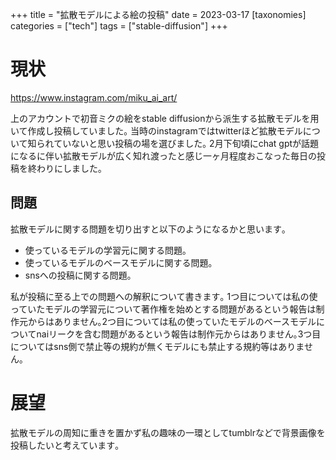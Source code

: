 +++
title = "拡散モデルによる絵の投稿"
date = 2023-03-17
[taxonomies]
categories = ["tech"]
tags = ["stable-diffusion"]
+++

# 現状

<https://www.instagram.com/miku_ai_art/>

上のアカウントで初音ミクの絵をstable diffusionから派生する拡散モデルを用いて作成し投稿していました｡
当時のinstagramではtwitterほど拡散モデルについて知られていないと思い投稿の場を選びました｡
2月下旬頃にchat gptが話題になるに伴い拡散モデルが広く知れ渡ったと感じ一ヶ月程度おこなった毎日の投稿を終わりにしました｡

## 問題
拡散モデルに関する問題を切り出すと以下のようになるかと思います｡
- 使っているモデルの学習元に関する問題｡
- 使っているモデルのベースモデルに関する問題｡
- snsへの投稿に関する問題｡

私が投稿に至る上での問題への解釈について書きます｡
1つ目については私の使っていたモデルの学習元について著作権を始めとする問題があるという報告は制作元からはありません｡2つ目については私の使っていたモデルのベースモデルについてnaiリークを含む問題があるという報告は制作元からはありません｡3つ目についてはsns側で禁止等の規約が無くモデルにも禁止する規約等はありません｡

# 展望
拡散モデルの周知に重きを置かず私の趣味の一環としてtumblrなどで背景画像を投稿したいと考えています｡
